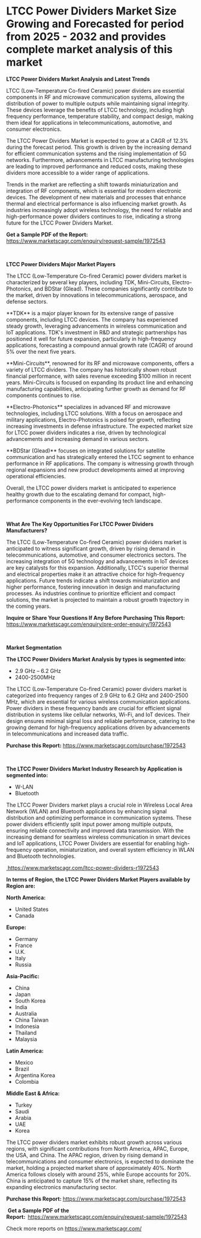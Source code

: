 <p><h1>LTCC Power Dividers Market Size Growing and Forecasted for period from 2025 - 2032 and provides complete market analysis of this market</h1></p><p><strong>LTCC Power Dividers Market Analysis and Latest Trends</strong></p>
<p><p>LTCC (Low-Temperature Co-fired Ceramic) power dividers are essential components in RF and microwave communication systems, allowing the distribution of power to multiple outputs while maintaining signal integrity. These devices leverage the benefits of LTCC technology, including high frequency performance, temperature stability, and compact design, making them ideal for applications in telecommunications, automotive, and consumer electronics.</p><p>The LTCC Power Dividers Market is expected to grow at a CAGR of 12.3% during the forecast period. This growth is driven by the increasing demand for efficient communication systems and the rising implementation of 5G networks. Furthermore, advancements in LTCC manufacturing technologies are leading to improved performance and reduced costs, making these dividers more accessible to a wider range of applications. </p><p>Trends in the market are reflecting a shift towards miniaturization and integration of RF components, which is essential for modern electronic devices. The development of new materials and processes that enhance thermal and electrical performance is also influencing market growth. As industries increasingly adopt wireless technology, the need for reliable and high-performance power dividers continues to rise, indicating a strong future for the LTCC Power Dividers Market.</p></p>
<p><strong>Get a Sample PDF of the Report:&nbsp;</strong> <a href="https://www.marketscagr.com/enquiry/request-sample/1972543?utm_campaign=2014&utm_medium=2&utm_source=Github&utm_content=ia&utm_term=13022025&utm_id=ltcc-power-dividers">https://www.marketscagr.com/enquiry/request-sample/1972543</a></p>
<p>&nbsp;</p>
<p><strong>LTCC Power Dividers Major Market Players</strong></p>
<p><p>The LTCC (Low-Temperature Co-fired Ceramic) power dividers market is characterized by several key players, including TDK, Mini-Circuits, Electro-Photonics, and BDStar (Glead). These companies significantly contribute to the market, driven by innovations in telecommunications, aerospace, and defense sectors.</p><p>**TDK** is a major player known for its extensive range of passive components, including LTCC devices. The company has experienced steady growth, leveraging advancements in wireless communication and IoT applications. TDK's investment in R&D and strategic partnerships has positioned it well for future expansion, particularly in high-frequency applications, forecasting a compound annual growth rate (CAGR) of around 5% over the next five years.</p><p>**Mini-Circuits**, renowned for its RF and microwave components, offers a variety of LTCC dividers. The company has historically shown robust financial performance, with sales revenue exceeding $100 million in recent years. Mini-Circuits is focused on expanding its product line and enhancing manufacturing capabilities, anticipating further growth as demand for RF components continues to rise.</p><p>**Electro-Photonics** specializes in advanced RF and microwave technologies, including LTCC solutions. With a focus on aerospace and military applications, Electro-Photonics is poised for growth, reflecting increasing investments in defense infrastructure. The expected market size for LTCC power dividers indicates a rise, driven by technological advancements and increasing demand in various sectors.</p><p>**BDStar (Glead)** focuses on integrated solutions for satellite communication and has strategically entered the LTCC segment to enhance performance in RF applications. The company is witnessing growth through regional expansions and new product developments aimed at improving operational efficiencies.</p><p>Overall, the LTCC power dividers market is anticipated to experience healthy growth due to the escalating demand for compact, high-performance components in the ever-evolving tech landscape.</p></p>
<p>&nbsp;</p>
<p><strong>What Are The Key Opportunities For LTCC Power Dividers Manufacturers?</strong></p>
<p><p>The LTCC (Low-Temperature Co-fired Ceramic) power dividers market is anticipated to witness significant growth, driven by rising demand in telecommunications, automotive, and consumer electronics sectors. The increasing integration of 5G technology and advancements in IoT devices are key catalysts for this expansion. Additionally, LTCC's superior thermal and electrical properties make it an attractive choice for high-frequency applications. Future trends indicate a shift towards miniaturization and higher performance, fostering innovation in design and manufacturing processes. As industries continue to prioritize efficient and compact solutions, the market is projected to maintain a robust growth trajectory in the coming years.</p></p>
<p><strong>Inquire or Share Your Questions If Any Before Purchasing This Report:</strong> <a href="https://www.marketscagr.com/enquiry/pre-order-enquiry/1972543?utm_campaign=2014&utm_medium=2&utm_source=Github&utm_content=ia&utm_term=13022025&utm_id=ltcc-power-dividers">https://www.marketscagr.com/enquiry/pre-order-enquiry/1972543</a></p>
<p>&nbsp;</p>
<p><strong>Market Segmentation</strong></p>
<p><strong>The LTCC Power Dividers Market Analysis by types is segmented into:</strong></p>
<p><ul><li>2.9 GHz – 6.2 GHz</li><li>2400-2500MHz</li></ul></p>
<p><p>The LTCC (Low-Temperature Co-fired Ceramic) power dividers market is categorized into frequency ranges of 2.9 GHz to 6.2 GHz and 2400-2500 MHz, which are essential for various wireless communication applications. Power dividers in these frequency bands are crucial for efficient signal distribution in systems like cellular networks, Wi-Fi, and IoT devices. Their design ensures minimal signal loss and reliable performance, catering to the growing demand for high-frequency applications driven by advancements in telecommunications and increased data traffic.</p></p>
<p><strong>Purchase this Report:&nbsp;</strong><a href="https://www.marketscagr.com/purchase/1972543?utm_campaign=2014&utm_medium=2&utm_source=Github&utm_content=ia&utm_term=13022025&utm_id=ltcc-power-dividers">https://www.marketscagr.com/purchase/1972543</a></p>
<p>&nbsp;</p>
<p><strong>The LTCC Power Dividers Market Industry Research by Application is segmented into:</strong></p>
<p><ul><li>W-LAN</li><li>Bluetooth</li></ul></p>
<p><p>The LTCC Power Dividers market plays a crucial role in Wireless Local Area Network (WLAN) and Bluetooth applications by enhancing signal distribution and optimizing performance in communication systems. These power dividers efficiently split input power among multiple outputs, ensuring reliable connectivity and improved data transmission. With the increasing demand for seamless wireless communication in smart devices and IoT applications, LTCC Power Dividers are essential for enabling high-frequency operation, miniaturization, and overall system efficiency in WLAN and Bluetooth technologies.</p></p>
<p><a href="https://www.marketscagr.com/ltcc-power-dividers-r1972543?utm_campaign=2014&utm_medium=2&utm_source=Github&utm_content=ia&utm_term=13022025&utm_id=ltcc-power-dividers">&nbsp;https://www.marketscagr.com/ltcc-power-dividers-r1972543</a></p>
<p><strong>In terms of Region, the LTCC Power Dividers Market Players available by Region are:</strong></p>
<p>
    <p> <strong> North America: </strong>
        <ul>
            <li>United States</li>
            <li>Canada</li>
        </ul>
        </p> 
    <p> <strong> Europe: </strong>
        <ul>
            <li>Germany</li>
            <li>France</li>
            <li>U.K.</li>
            <li>Italy</li>
            <li>Russia</li>
        </ul>
        </p> 
    <p> <strong> Asia-Pacific: </strong>
        <ul>
            <li>China</li>
            <li>Japan</li>
            <li>South Korea</li>
            <li>India</li>
            <li>Australia</li>
            <li>China Taiwan</li>
            <li>Indonesia</li>
            <li>Thailand</li>
            <li>Malaysia</li>
        </ul>
        </p> 
    <p> <strong> Latin America: </strong>
        <ul>
            <li>Mexico</li>
            <li>Brazil</li>
            <li>Argentina Korea</li>
            <li>Colombia</li>
        </ul>
        </p> 
    <p> <strong> Middle East & Africa: </strong>
        <ul>
            <li>Turkey</li>
            <li>Saudi</li>
            <li>Arabia</li>
            <li>UAE</li>
            <li>Korea</li>
        </ul>
    </p>
    </p>
<p><p>The LTCC power dividers market exhibits robust growth across various regions, with significant contributions from North America, APAC, Europe, the USA, and China. The APAC region, driven by rising demand in telecommunications and consumer electronics, is expected to dominate the market, holding a projected market share of approximately 40%. North America follows closely with around 25%, while Europe accounts for 20%. China is anticipated to capture 15% of the market share, reflecting its expanding electronics manufacturing sector.</p></p>
<p><strong>Purchase this Report: </strong><a href="https://www.marketscagr.com/purchase/1972543?utm_campaign=2014&utm_medium=2&utm_source=Github&utm_content=ia&utm_term=13022025&utm_id=ltcc-power-dividers">https://www.marketscagr.com/purchase/1972543</a></p>
<p>&nbsp;<strong>Get a Sample PDF of the Report:&nbsp;&nbsp;</strong><a href="https://www.marketscagr.com/enquiry/request-sample/1972543?utm_campaign=2014&utm_medium=2&utm_source=Github&utm_content=ia&utm_term=13022025&utm_id=ltcc-power-dividers">https://www.marketscagr.com/enquiry/request-sample/1972543</a></p>
<p><strong></strong></p>
<p>Check more reports on <a href="https://www.marketscagr.com/?utm_campaign=2014&utm_medium=2&utm_source=Github&utm_content=ia&utm_term=13022025&utm_id=ltcc-power-dividers">https://www.marketscagr.com/</a></p>